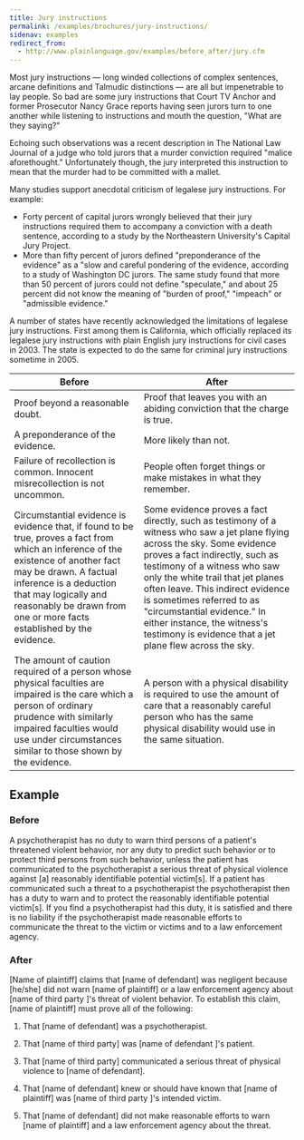 ```yaml
---
title: Jury instructions
permalink: /examples/brochures/jury-instructions/
sidenav: examples
redirect_from:
  - http://www.plainlanguage.gov/examples/before_after/jury.cfm
---
```


Most jury instructions — long winded collections of complex sentences, arcane definitions and Talmudic distinctions — are all but impenetrable to lay people. So bad are some jury instructions that Court TV Anchor and former Prosecutor Nancy Grace reports having seen jurors turn to one another while listening to instructions and mouth the question, "What are they saying?"

Echoing such observations was a recent description in The National Law Journal of a judge who told jurors that a murder conviction required "malice aforethought." Unfortunately though, the jury interpreted this instruction to mean that the murder had to be committed with a mallet.

Many studies support anecdotal criticism of legalese jury instructions. For example:

- Forty percent of capital jurors wrongly believed that their jury instructions required them to accompany a conviction with a death sentence, according to a study by the Northeastern University's Capital Jury Project.
- More than fifty percent of jurors defined "preponderance of the evidence" as a "slow and careful pondering of the evidence, according to a study of Washington DC jurors. The same study found that more than 50 percent of jurors could not define "speculate," and about 25 percent did not know the meaning of "burden of proof," "impeach" or "admissible evidence."

A number of states have recently acknowledged the limitations of legalese jury instructions. First among them is California, which officially replaced its legalese jury instructions with plain English jury instructions for civil cases in 2003\. The state is expected to do the same for criminal jury instructions sometime in 2005.

Before | After
--- | ---
Proof beyond a reasonable doubt. | Proof that leaves you with an abiding conviction that the charge is true.
A preponderance of the evidence. | More likely than not.
Failure of recollection is common. Innocent misrecollection is not uncommon. | People often forget things or make mistakes in what they remember.
Circumstantial evidence is evidence that, if found to be true, proves a fact from which an inference of the existence of another fact may be drawn. A factual inference is a deduction that may logically and reasonably be drawn from one or more facts established by the evidence. | Some evidence proves a fact directly, such as testimony of a witness who saw a jet plane flying across the sky. Some evidence proves a fact indirectly, such as testimony of a witness who saw only the white trail that jet planes often leave. This indirect evidence is sometimes referred to as "circumstantial evidence." In either instance, the witness's testimony is evidence that a jet plane flew across the sky.
The amount of caution required of a person whose physical faculties are impaired is the care which a person of ordinary prudence with similarly impaired faculties would use under circumstances similar to those shown by the evidence.  | A person with a physical disability is required to use the amount of care that a reasonably careful person who has the same physical disability would use in the same situation.

## Example

### Before

A psychotherapist has no duty to warn third persons of a patient's threatened violent behavior, nor any duty to predict such behavior or to protect third persons from such behavior, unless the patient has communicated to the psychotherapist a serious threat of physical violence against [a] reasonably identifiable potential victim[s]. If a patient has communicated such a threat to a psychotherapist the psychotherapist then has a duty to warn and to protect the reasonably identifiable potential victim[s]. If you find a psychotherapist had this duty, it is satisfied and there is no liability if the psychotherapist made reasonable efforts to communicate the threat to the victim or victims and to a law enforcement agency.

### After

[Name of plaintiff] claims that [name of defendant] was negligent because [he/she] did not warn [name of plaintiff] or a law enforcement agency about [name of third party ]'s threat of violent behavior. To establish this claim, [name of plaintiff] must prove all of the following:

1. That [name of defendant] was a psychotherapist.

2. That [name of third party] was [name of defendant ]'s patient.

3. That [name of third party] communicated a serious threat of physical violence to [name of defendant].

4. That [name of defendant] knew or should have known that [name of plaintiff] was [name of third party ]'s intended victim.

5. That [name of defendant] did not make reasonable efforts to warn [name of plaintiff] and a law enforcement agency about the threat.
